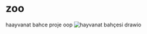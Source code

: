 # zoo
haayvanat bahce proje oop
![hayvanat bahçesi drawio](https://user-images.githubusercontent.com/75044394/158018576-7891e487-790c-47d1-b33c-df5eeb240fe4.png)
